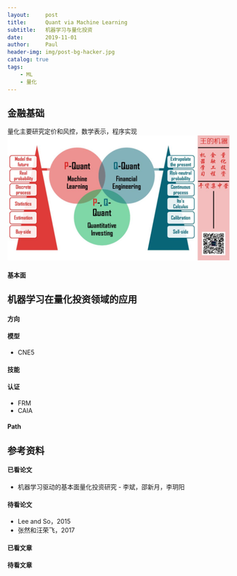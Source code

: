 ```yaml
---
layout:     post
title:      Quant via Machine Learning
subtitle:   机器学习与量化投资
date:       2019-11-01
author:     Paul
header-img: img/post-bg-hacker.jpg
catalog: true
tags:
    - ML
    - 量化
---
```

## 金融基础

量化主要研究定价和风控，数学表示，程序实现
![quant](/img/post-body-quant-1.png)

#### 基本面

## 机器学习在量化投资领域的应用

#### 方向

#### 模型
- CNE5

#### 技能

#### 认证
- FRM
- CAIA


#### Path

## 参考资料

#### 已看论文
- 机器学习驱动的基本面量化投资研究 - 李斌，邵新月，李玥阳

#### 待看论文
- Lee and So，2015
- 张然和汪荣飞，2017

#### 已看文章

#### 待看文章
